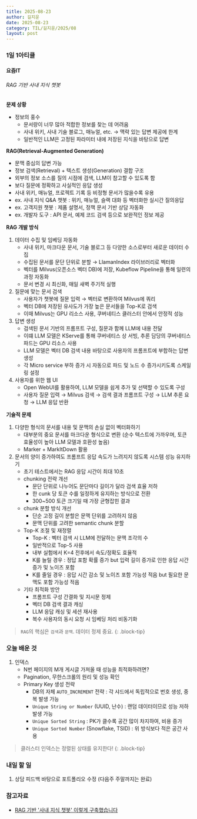 ```yaml
---
title: 2025-08-23
author: 길지운
date: 2025-08-23
category: TIL/길지운/2025/08
layout: post
---
```


### 1일 1아티클
#### 요즘IT
###### RAG 기반 사내 지식 챗봇
**문제 상황**
- 정보의 홍수
  - 문서량이 너무 많아 적합한 정보를 찾는 데 어려움
  - 사내 위키, 사내 기술 블로그, 매뉴얼, etc. → 맥락 있는 답변 제공에 한계
  - 일반적인 LLM은 고정된 파라미터 내에 저장된 지식을 바탕으로 답변
  
**RAG(Retrieval-Augmented Generation)**
- 문맥 중심의 답변 가능
- 정보 검색(Retrieval) + 텍스트 생성(Generation) 결합 구조
- 외부의 정보 소스를 질의 시점에 검색, LLM이 참고할 수 있도록 함
- 보다 질문에 정확하고 사실적인 응답 생성
- 사내 위키, 매뉴얼, 프로젝트 기록 등 비정형 문서가 많을수록 유용
- ex. 사내 지식 Q&A 챗봇 : 위키, 매뉴얼, 슬랙 대화 등 벡터화한 실시간 질의응답
- ex. 고객지원 챗봇 : 제품 설명서, 정책 문서 기반 상담 자동화
- ex. 개발자 도구 : API 문서, 예제 코드 검색 등으로 보완적인 정보 제공
  
**RAG 개발 방식**
1. 데이터 수집 및 임베딩 자동화
   - 사내 위키, 마크다운 문서, 기술 블로그 등 다양한 소스로부터 새로운 데이터 수집
   - 수집된 문서를 문단 단위로 분할 → LlamanIndex 라이브러리로 벡터화
   - 벡터를 Milvus(오픈소스 벡터 DB)에 저장, Kubeflow Pipeline을 통해 일련의 과정 자동화
   - 문서 변경 시 최신화, 매일 새벽 주기적 실행
2. 질문에 맞는 문서 검색
   - 사용자가 챗봇에 질문 입력 → 벡터로 변환하여 Milvus에 쿼리
   - 벡터 DB에 저장된 유사도가 가장 높은 문서들을 Top-K로 검색
   - 이때 Milvus는 GPU 리소스 사용, 쿠버네티스 클러스터 안에서 안정적 성능
3. 답변 생성
   - 검색된 문서 기반의 프롬프트 구성, 질문과 함께 LLM에 내용 전달
   - 이떄 LLM 모델은 KServe를 통해 쿠버네티스 상 서빙, 추론 담당의 쿠버네티스 파드는 GPU 리소스 사용
   - LLM 모델은 벡터 DB 검색 내용 바탕으로 사용자의 프롬프트에 부합하는 답변 생성
   - 각 Micro service 부하 증가 시 자동으로 파드 및 노드 수 증가시키도록 스케일링 설정
4. 사용자를 위한 웹 UI
   - Open WebUI를 활용하여, LLM 모델을 쉽게 추가 및 선택할 수 있도록 구성
   - 사용자 질문 입력 → Milvus 검색 → 검색 결과 프롬프트 구성 → LLM 추론 요청 → LLM 응답 반환
  
**기술적 문제**
1. 다양한 형식의 문서를 내용 및 문맥의 손실 없이 벡터화하기
   - 대부분의 중요 문서를 마크다운 형식으로 변환 (순수 텍스트에 가까우며, 토큰 효율성이 높아 LLM 모델과 호환성 높음)
   - Marker + MarkItDown 활용
2. 문서의 양이 증가하여도 프롬프트 응답 속도가 느려지지 않도록 시스템 성능 유지하기
   - 초기 테스트에서는 RAG 응답 시간이 최대 10초
   - chunking 전략 개선
     - 문단 단위로 나누어도 문단마다 길이가 달라 검색 효율 저하
     - 한 cunk 당 토큰 수를 일정하게 유지하는 방식으로 전환
     - 300~500 토큰 크기일 때 가장 균형잡힌 결과
   - chunk 분할 방식 개선
     - 단순 고정 길이 분할은 문맥 단위를 고려하지 않음
     - 문맥 단위를 고려한 semantic chunk 분할
   - Top-K 조절 및 재정렬
     - Top-K : 벡터 검색 시 LLM에 전달하는 문맥 조각의 수
     - 일반적으로 Top-5 사용
     - 내부 실험에서 K=4 전후에서 속도/정확도 효율적
     - K를 늘릴 경우 : 정답 포함 확률 증가 but 입력 길이 증가로 인한 응답 시간 증가 및 노이즈 포함
     - K를 줄일 경우 : 응답 시간 감소 및 노이즈 포함 가능성 적음 but 필요한 문맥도 포함 가능성 적음
   - 기타 최적화 방안
     - 프롬프트 구성 간결화 및 지시문 정제
     - 벡터 DB 검색 결과 캐싱
     - LLM 응답 캐싱 및 세션 재사용
     - 복수 사용자의 동시 요청 시 임베딩 처리 비동기화
  
> `RAG`의 핵심은 `검색`과 `문맥`. 데이터 정제 중요.
{: .block-tip}
  
### 오늘 배운 것
1. 인덱스
   - N번 페이지의 M개 게시글 가져올 때 성능을 최적화하려면?
   - Pagination, 무한스크롤의 원리 및 성능 확인
   - Primary Key 생성 전략
     - DB의 자체 `AUTO_INCREMENT` 전략 : 각 샤드에서 독립적으로 번호 생성, 중복 발생 가능
     - `Unique String or Number` (UUID, 난수) : 랜덤 데이터이므로 성능 저하 발생 가능
     - `Unique Sorted String` : PK가 클수록 공간 많이 차지하여, 비용 증가
     - `Unique Sorted Number` (Snowflake, TSID) : 위 방식보다 적은 공간 사용
  
> 클러스터 인덱스는 정렬된 상태를 유지한다!
{: .block-tip}
  
### 내일 할 일
1. 상담 피드백 바탕으로 포트폴리오 수정 (다음주 주말까지는 완료)
  
### 참고자료
- [RAG 기반 '사내 지식 챗봇' 이렇게 구축했습니다](https://yozm.wishket.com/magazine/detail/3302/)